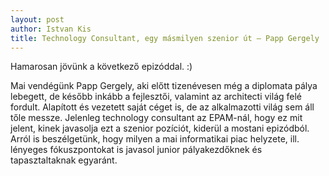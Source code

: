 ```yaml
---
layout: post
author: Istvan Kis
title: Technology Consultant, egy másmilyen szenior út — Papp Gergely
---
```

Hamarosan jövünk a következő epizóddal. :)

Mai vendégünk Papp Gergely, aki előtt tizenévesen még a diplomata pálya lebegett, de később inkább a fejlesztői, valamint az architecti világ felé fordult. Alapított és vezetett saját céget is, de az alkalmazotti világ sem áll tőle messze. Jelenleg technology consultant az EPAM-nál, hogy ez mit jelent, kinek javasolja ezt a szenior pozíciót, kiderül a mostani epizódból. Arról is beszélgetünk, hogy milyen a mai informatikai piac helyzete, ill. lényeges fókuszpontokat is javasol junior pályakezdőknek és tapasztaltaknak egyaránt.
